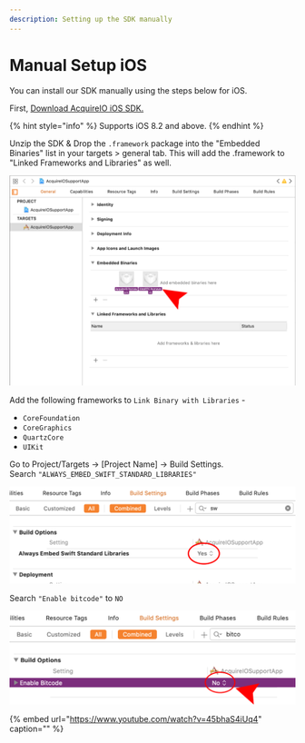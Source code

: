 ```yaml
---
description: Setting up the SDK manually
---
```


# Manual Setup iOS

You can install our SDK manually using the steps below for iOS.

First, [Download AcquireIO iOS SDK.](https://devtools.acquire.io/sdk/ios/2.0.0/acquireIO.zip)

{% hint style="info" %}
Supports iOS 8.2 and above.
{% endhint %}

Unzip the SDK & Drop the `.framework` package into the "Embedded Binaries" list in your targets &gt; general tab. This will add the .framework to "Linked Frameworks and Libraries" as well.

![Add AcquireIO.framework to your project](../../.gitbook/assets/manual-add.png)

Add the following frameworks to `Link Binary with Libraries` -

* `CoreFoundation`
* `CoreGraphics`
* `QuartzCore`
* `UIKit`



Go to Project/Targets -&gt; \[Project Name\] -&gt; Build Settings.  
Search `"ALWAYS_EMBED_SWIFT_STANDARD_LIBRARIES"`

![](../../.gitbook/assets/swift-enable.png)

Search `"Enable bitcode"` to `NO`

![Disable bitcode](../../.gitbook/assets/bitcode-no.png)

{% embed url="https://www.youtube.com/watch?v=45bhaS4iUq4" caption="" %}

